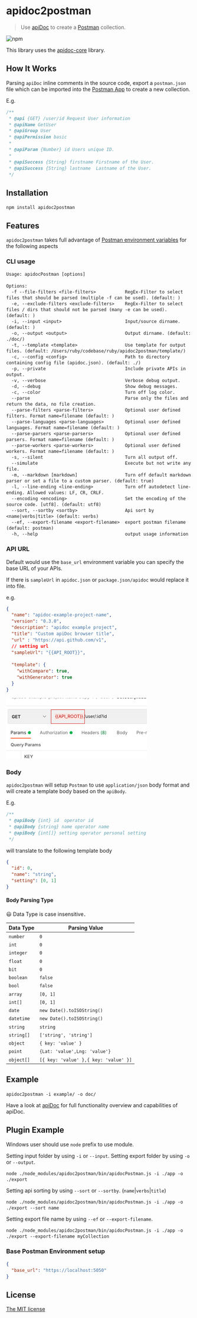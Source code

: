 # apidoc2postman

> Use [apiDoc](http://apidocjs.com/) to create a [Postman](https://www.getpostman.com) collection.


![npm](https://img.shields.io/npm/v/apidoc2postman)


This library uses the [apidoc-core](https://github.com/apidoc/apidoc-core) library.

## How It Works
Parsing `apiDoc` inline comments in the source code, export a `postman.json` file which can be imported into the [Postman App](https://www.getpostman.com/apps) to create a new collection.

E.g.

```js
/**
 * @api {GET} /user/id Request User information
 * @apiName GetUser
 * @apiGroup User
 * @apiPermission basic
 *
 * @apiParam {Number} id Users unique ID.
 *
 * @apiSuccess {String} firstname Firstname of the User.
 * @apiSuccess {String} lastname  Lastname of the User.
 */
```

## Installation

`npm install apidoc2postman`

## Features

`apidoc2postman` takes full advantage of [Postman environment variables](https://www.getpostman.com/docs/v6/postman/environments_and_globals/variables) for the following aspects

### CLI usage
```
Usage: apidocPostman [options]

Options:
  -f --file-filters <file-filters>           RegEx-Filter to select files that should be parsed (multiple -f can be used). (default: )
  -e, --exclude-filters <exclude-filters>    RegEx-Filter to select files / dirs that should not be parsed (many -e can be used). (default: )
  -i, --input <input>                        Input/source dirname. (default: )
  -o, --output <output>                      Output dirname. (default: ./doc/)
  -t, --template <template>                  Use template for output files. (default: /Users/ruby/codebase/ruby/apidoc2postman/template/)
  -c, --config <config>                      Path to directory containing config file (apidoc.json). (default: ./)
  -p, --private                              Include private APIs in output.
  -v, --verbose                              Verbose debug output.
  -d, --debug                                Show debug messages.
  -c, --color                                Turn off log color.
  --parse                                    Parse only the files and return the data, no file creation.
  --parse-filters <parse-filters>            Optional user defined filters. Format name=filename (default: )
  --parse-languages <parse-languages>        Optional user defined languages. Format name=filename (default: )
  --parse-parsers <parse-parsers>            Optional user defined parsers. Format name=filename (default: )
  --parse-workers <parse-workers>            Optional user defined workers. Format name=filename (default: )
  -s, --silent                               Turn all output off.
  --simulate                                 Execute but not write any file.
  -m, --markdown [markdown]                  Turn off default markdown parser or set a file to a custom parser. (default: true)
  -l, --line-ending <line-ending>            Turn off autodetect line-ending. Allowed values: LF, CR, CRLF.
  --encoding <encoding>                      Set the encoding of the source code. [utf8]. (default: utf8)
  --sort, --sortby <sortby>                  Api sort by <name|verbs|title> (default: verbs)
  --ef, --export-filename <export-filename>  export postman filename (default: postman)
  -h, --help                                 output usage information
```
### API URL

Default would use the `base_url` environment variable you can specify the base URL of your APIs.

If there is `sampleUrl` in `apidoc.json` or `package.json/apidoc` would replace it into file.

e.g.
```json
{
  "name": "apidoc-example-project-name",
  "version": "0.3.0",
  "description": "apidoc example project",
  "title": "Custom apiDoc browser title",
  "url" : "https://api.github.com/v1",
  // setting url
  "sampleUrl": "{{API_ROOT}}",

  "template": {
  	"withCompare": true,
  	"withGenerator": true
  }
}
```
![postman url img](./img/readme-img-1.jpg)


### Body

`apidoc2postman` will setup `Postman` to use `application/json` body format and will create a template body based on the `apiBody`.

E.g.
```js
/**
 * @apiBody {int} id  operator id
 * @apiBody {string} name operator name
 * @apiBody {int[]} setting operator personal setting
 */
```
will translate to the following template body
```json
{
  "id": 0,
  "name": "string",
  "setting": [0, 1]
}
```

#### Body Parsing Type

😃 Data Type is case insensitive．

| Data Type  | Parsing Value                         |
| ---------- | ------------------------------------- |
| `number`   | `0`                                   |
| `int`      | `0`                                   |
| `integer`  | `0`                                   |
| `float`    | `0`                                   |
| `bit`      | `0`                                   |
| `boolean`  | `false`                               |
| `bool`     | `false`                               |
| `array`    | `[0, 1]`                              |
| `int[]`    | `[0, 1]`                              |
| `date`     | `new Date().toISOString()`            |
| `datetime` | `new Date().toISOString()`            |
| `string`   | `string`                              |
| `string[]` | `['string', 'string']`                |
| `object`   | `{ key: 'value' }`                    |
| `point`    | `{Lat: 'value',Lng: 'value'}`         |
| `object[]` | `[{ key: 'value' },{ key: 'value' }]` |


## Example

`apidoc2postman -i example/ -o doc/`

Have a look at [apiDoc](http://apidocjs.com/#params) for full functionality overview and capabilities of apiDoc.

## Plugin Example

Windows user should use `node` prefix to use module.

Setting input folder by using `-i` or `--input`.
Setting export folder by using `-o` or `--output`.
```
node ./node_modules/apidoc2postman/bin/apidocPostman.js -i ./app -o ./export
```

Setting api sorting by using `--sort` or `--sortby`. (`name`|`verbs`|`title`)
```
node ./node_modules/apidoc2postman/bin/apidocPostman.js -i ./app -o ./export --sort name
```

Setting export file name by using `--ef` or `--export-filename`.
```
node ./node_modules/apidoc2postman/bin/apidocPostman.js -i ./app -o ./export --export-filename myCollection
```

### Base Postman Environment setup

```json
{
  "base_url": "https://localhost:5050"
}
```

## License

[The MIT license](./LICENSE)